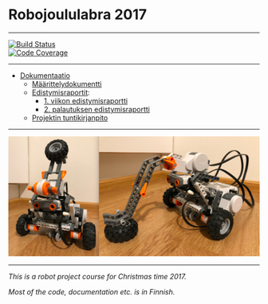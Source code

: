 # Robojoululabra 2017 

* * *

[![Build Status](https://travis-ci.org/nullkaaryle/Robolabra-Ruttunen.svg?branch=master)](https://travis-ci.org/nullkaaryle/Robolabra-Ruttunen)  
 [![Code Coverage](https://img.shields.io/codecov/c/github/nullkaaryle/Robolabra-Ruttunen/master.svg)](https://codecov.io/github/nullkaaryle/Robolabra-Ruttunen/)
 

* * *

* [Dokumentaatio](https://github.com/nullkaaryle/Robolabra-Ruttunen/tree/master/Dokumentaatio)
  * [Määrittelydokumentti](https://github.com/nullkaaryle/Robolabra-Ruttunen/blob/master/Dokumentaatio/maarittelydokumentti.md)
  * [Edistymisraportit](https://github.com/nullkaaryle/Robolabra-Ruttunen/blob/master/Dokumentaatio/edistymisraportti.md):
    * [1. viikon edistymisraportti](https://github.com/nullkaaryle/Robolabra-Ruttunen/blob/master/Dokumentaatio/edistymisraportti.md#1-viikko-ajanjakso-ti-1912---la-23122017)
    * [2. palautuksen edistymisraportti](https://github.com/nullkaaryle/Robolabra-Ruttunen/blob/master/Dokumentaatio/edistymisraportti.md#2-palautus-ajanjakso-su-2412---pe-29122017)
  * [Projektin tuntikirjanpito](https://github.com/nullkaaryle/Robolabra-Ruttunen/blob/master/Dokumentaatio/tuntikirjanpito.md)
  
* * *

![Kuva ruttusesta](https://github.com/nullkaaryle/Robolabra-Ruttunen/blob/master/ruttunen.png)

* * *

*This is a robot project course for Christmas time 2017.* 

*Most of the code, documentation etc. is in Finnish.*
